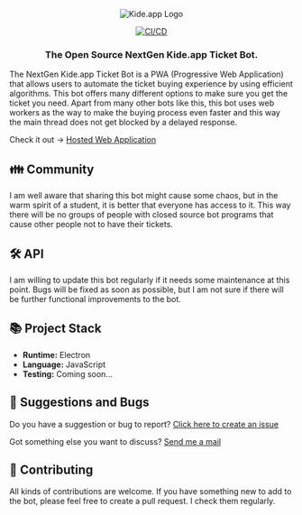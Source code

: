 
<div align = "center">

![Kide.app Logo](https://play-lh.googleusercontent.com/f_CZ_ZEoAH38iz8WozWC3HkElLPaS3G-0jcDi0NktnsJOklduGpueIwnCjS08aiZeGQ=w240-h480-rw)

[![CI/CD](https://github.com/miikaok/electron-kide-app-bot/actions/workflows/build-deploy.yml/badge.svg?branch=main)](https://github.com/miikaok/electron-kide-app-bot/actions/workflows/build-deploy.yml)

### The Open Source NextGen Kide.app Ticket Bot.

</div>

The NextGen Kide.app Ticket Bot is a PWA (Progressive Web Application) that allows users to automate the ticket buying experience by using efficient algorithms. This bot offers many different options to make sure you get the ticket you need. Apart from many other bots like this, this bot uses web workers as the way to make the buying process even faster and this way the main thread does not get blocked by a delayed response.

Check it out -> [Hosted Web Application](https://miikaok.github.io/electron-kide-app-bot/)

## 👪 Community

I am well aware that sharing this bot might cause some chaos, but in the warm spirit of a student, it is better that everyone has access to it. This way there will be no groups of people with closed source bot programs that cause other people not to have their tickets.

## 🛠️ API

I am willing to update this bot regularly if it needs some maintenance at this point. Bugs will be fixed as soon as possible, but I am not sure if there will be further functional improvements to the bot.

## 📚 Project Stack
  - **Runtime:** Electron
  - **Language:** JavaScript
  - **Testing:** Coming soon...

## 💬 Suggestions and Bugs

Do you have a suggestion or bug to report? [Click here to create an issue](https://github.com/miikaok/electron-kide-app-bot/issues)

Got something else you want to discuss? [Send me a mail](mailto:miika.oja-kaukola@edu.turkuamk.fi?subject=[electron-kide-app-bot])

## 🤝 Contributing

All kinds of contributions are welcome. If you have something new to add to the bot, please feel free to create a pull request. I check them regularly.
